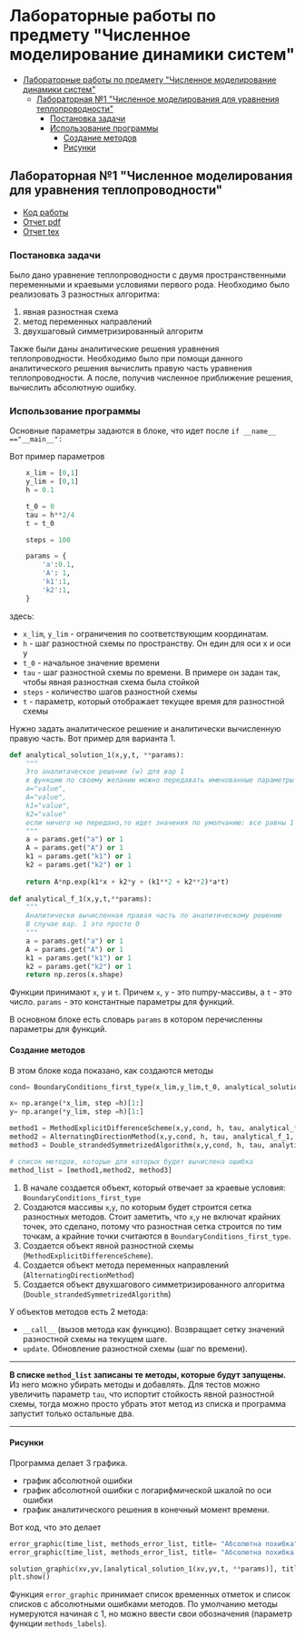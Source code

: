 # Лабораторные работы по предмету "Численное моделирование динамики систем"

- [Лабораторные работы по предмету "Численное моделирование динамики систем"](#лабораторные-работы-по-предмету-численное-моделирование-динамики-систем)
  - [Лабораторная №1 "Численное моделирования для уравнения теплопроводности"](#лабораторная-1-численное-моделирования-для-уравнения-теплопроводности)
    - [Постановка задачи](#постановка-задачи)
    - [Использование программы](#использование-программы)
      - [Создание методов](#создание-методов)
      - [Рисунки](#рисунки)

## Лабораторная №1 "Численное моделирования для уравнения теплопроводности"

- [Код работы](lab1/main.py)
- [Отчет pdf](lab1/report/report.pdf)
- [Отчет tex](lab1/report/report.tex)

### Постановка задачи

Было дано уравнение теплопроводности с двумя пространственными переменными и краевыми условиями первого рода. Необходимо было реализовать 3 разностных алгоритма:
1. явная разностная схема
2. метод переменных направлений
3. двухшаговый симметризированный алгоритм

Также были даны аналитические решения уравнения теплопроводности. Необходимо было при помощи данного аналитического решения вычислить правую часть уравнения теплопроводности. А после, получив численное приближение решения, вычислить абсолютную ошибку.

### Использование программы

Основные параметры задаются в блоке, что идет после `if __name__ =="__main__":`

Вот пример параметров
<!-- Cspell:disable -->
```py
    x_lim = [0,1]
    y_lim = [0,1]
    h = 0.1

    t_0 = 0
    tau = h**2/4
    t = t_0

    steps = 100

    params = {
        'a':0.1,
        'A': 1,
        'k1':1,
        'k2':1,
    }
```
<!-- Cspell:enable -->

здесь:

- `x_lim`, `y_lim` - ограничения по соответствующим координатам.
- `h` - шаг разностной схемы по пространству. Он един для оси x и оси y
- `t_0` - начальное значение времени
- `tau` - шаг разностной схемы по времени. В примере он задан так, чтобы явная разностная схема была стойкой
- `steps` - количество шагов разностной схемы
- `t` - параметр, который отображает текущее время для разностной схемы


Нужно задать аналитическое решение и аналитически вычисленную правую часть. Вот пример для варианта 1.

<!-- Cspell:disable -->
```py
def analytical_solution_1(x,y,t, **params):
    """
    Это аналитаческое решение (w) для вар 1
    в функцию по своему желанию можно передавать именованные параметры 
    a="value",
    A="value",
    k1="value",
    k2="value"
    если ничего не передано,то идет значения по умолчанию: все равны 1
    """
    a = params.get("a") or 1
    A = params.get("A") or 1
    k1 = params.get("k1") or 1
    k2 = params.get("k2") or 1
    
    return A*np.exp(k1*x + k2*y + (k1**2 + k2**2)*a*t)
    
def analytical_f_1(x,y,t,**params):
    """
    Аналитически вычисленная правая часть по аналитическому решению
    В случае вар. 1 это просто 0
    """
    a = params.get("a") or 1
    A = params.get("A") or 1
    k1 = params.get("k1") or 1
    k2 = params.get("k2") or 1
    return np.zeros(x.shape)
```
<!-- Cspell:enable -->

Функции принимают `x`, `y` и `t`. Причем `x`, `y` - это numpy-массивы, а `t` - это число. `params` - это константные параметры для функций.

В основном блоке есть словарь `params` в котором перечисленны параметры для функций. 

#### Создание методов

В этом блоке кода показано, как создаются методы

<!-- Cspell:disable -->
```py
cond= BoundaryConditions_first_type(x_lim,y_lim,t_0, analytical_solution_1, **params)

x= np.arange(*x_lim, step =h)[1:]
y= np.arange(*y_lim, step =h)[1:]

method1 = MethodExplicitDifferenceScheme(x,y,cond, h, tau, analytical_f_1, **params )
method2 = AlternatingDirectionMethod(x,y,cond, h, tau, analytical_f_1, **params)
method3 = Double_strandedSymmetrizedAlgorithm(x,y,cond, h, tau, analytical_f_1, **params)

# список методов, которые для которых будет вычислена ошибка
method_list = [method1,method2, method3]
```
<!-- Cspell:enable -->

1. В начале создается объект, который отвечает за краевые условия: `BoundaryConditions_first_type`
2. Создаются массивы `x`,`y`, по которым будет строится сетка разностных методов. Стоит заметить, что `x`,`y` не включат крайних точек, это сделано, потому что разностная сетка строится по тим точкам, а крайние точки считаются в `BoundaryConditions_first_type`.
3. Создается объект явной разностной схемы (`MethodExplicitDifferenceScheme`).
4. Создается объект метода переменных направлений (`AlternatingDirectionMethod`)
5. Создается объект двухшагового симметризированного алгоритма (`Double_strandedSymmetrizedAlgorithm`)

У объектов методов есть 2 метода:
- `__call__` (вызов метода как функцию). Возвращает сетку значений разностной схемы на текущем шаге.
- `update`. Обновление разностной схемы (шаг по времени).

***
**В списке `method_list` записаны те методы, которые будут запущены.** Из него можно убирать методы и добавлять. Для тестов можно увеличить параметр `tau`, что испортит стойкость явной разностной схемы, тогда можно просто убрать этот метод из списка и программа запустит только остальные два.
***

#### Рисунки

Программа делает 3 графика. 
- график абсолютной ошибки
- график абсолютной ошибки с логарифмической шкалой по оси ошибки
- график аналитического решения в конечный момент времени.

Вот код, что это делает
<!-- Cspell:disable -->
```py
error_graphic(time_list, methods_error_list, title= "Абсолютна похибка")
error_graphic(time_list, methods_error_list, title= "Абсолютна похибка log шкала", log_scale=True)

solution_graphic(xv,yv,[analytical_solution_1(xv,yv,t, **params)], title="Аналітичний розв'язок")
plt.show()
```
<!-- Cspell:enable -->

Функция `error_graphic` принимает список временных отметок и список списков с абсолютными ошибками методов. По умолчанию методы нумеруются начиная с 1, но можно ввести свои обозначения (параметр функции `methods_labels`).
